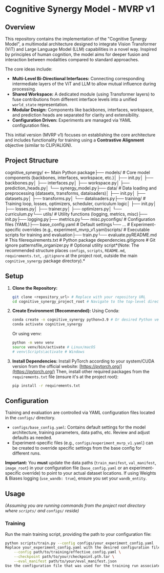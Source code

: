 # Cognitive Synergy Model - MVRP v1

## Overview

This repository contains the implementation of the "Cognitive Synergy Model", a multimodal architecture designed to integrate Vision Transformer (ViT) and Large Language Model (LLM) capabilities in a novel way. Inspired by principles of human cognition, the model aims for deeper fusion and interaction between modalities compared to standard approaches.

The core ideas include:
* **Multi-Level Bi-Directional Interfaces:** Connecting corresponding intermediate layers of the ViT and LLM to allow mutual influence during processing.
* **Shared Workspace:** A dedicated module (using Transformer layers) to fuse contributions from different interface levels into a unified `world_state` representation.
* **Modular Design:** Components like backbones, interfaces, workspace, and prediction heads are separated for clarity and extensibility.
* **Configuration Driven:** Experiments are managed via YAML configuration files.

This initial version (MVRP v1) focuses on establishing the core architecture and includes functionality for training using a **Contrastive Alignment** objective (similar to CLIP/ALIGN).

## Project Structure

cognitive_synergy/  <-- Main Python package├── models/             # Core model components (backbones, interfaces, workspace, etc.)│   ├── init.py│   ├── backbones.py│   ├── interfaces.py│   ├── workspace.py│   ├── prediction_heads.py│   └── synergy_model.py├── data/               # Data loading and preprocessing (datasets, transforms, dataloaders)│   ├── init.py│   ├── datasets.py│   ├── transforms.py│   └── dataloaders.py├── training/           # Training loop, losses, optimizers, scheduler, curriculum logic│   ├── init.py│   ├── losses.py│   ├── trainer.py│   ├── optimizers.py│   └── curriculum.py└── utils/              # Utility functions (logging, metrics, misc)├── init.py├── logging.py├── metrics.py└── misc.pyconfigs/            # Configuration files (YAML)├── base_config.yaml  # Default settings└── ...             # Experiment-specific overrides (e.g., experiment_mvrp_v1.yaml)scripts/            # Executable scripts for training and evaluation├── train.py└── evaluate.pyREADME.md           # This filerequirements.txt    # Python package dependencies.gitignore          # Git ignore patternsfile_organizer.py   # Optional utility script*(Note: The recommended structure places `configs`, `scripts`, `README.md`, `requirements.txt`, `.gitignore` at the project root, outside the main `cognitive_synergy` package directory).*

## Setup

1.  **Clone the Repository:**
    ```bash
    git clone <repository_url> # Replace with your repository URL
    cd cognitive_synergy_project_root # Navigate to the top-level directory
    ```

2.  **Create Environment (Recommended):**
    Using Conda:
    ```bash
    conda create -n cognitive_synergy python=3.9 # Or desired Python version (e.g., 3.10)
    conda activate cognitive_synergy
    ```
    Or using venv:
    ```bash
    python -m venv venv
    source venv/bin/activate # Linux/macOS
    # venv\Scripts\activate # Windows
    ```

3.  **Install Dependencies:**
    Install PyTorch according to your system/CUDA version from the official website: [https://pytorch.org/](https://pytorch.org/)
    Then, install other required packages from the `requirements.txt` file (ensure it's at the project root):
    ```bash
    pip install -r requirements.txt
    ```

## Configuration

Training and evaluation are controlled via YAML configuration files located in the `configs/` directory.

* `configs/base_config.yaml`: Contains default settings for the model architecture, training parameters, data paths, etc. Review and adjust defaults as needed.
* Experiment-specific files (e.g., `configs/experiment_mvrp_v1.yaml`) can be created to override specific settings from the base config for different runs.

**Important:** You **must** update the data paths (`train_manifest`, `val_manifest`, `image_root`) in your configuration file (`base_config.yaml` or an experiment-specific override) to point to your actual dataset locations. If using Weights & Biases logging (`use_wandb: true`), ensure you set your `wandb_entity`.

## Usage

*(Assuming you are running commands from the project root directory where `scripts/` and `configs/` reside)*

### Training

Run the main training script, providing the path to your configuration file:

```bash
python scripts/train.py --config configs/your_experiment_config.yaml
Replace your_experiment_config.yaml with the desired configuration file (you can start by copying and modifying base_config.yaml).Checkpoints will be saved in the directory specified by checkpointing.checkpoint_dir in the config (default: ./checkpoints).Logs (console, file, WandB) will be configured based on the logging section of the config.To resume training from a checkpoint, set the resume_from_checkpoint path in the checkpointing section of your config file (can be a specific path or 'latest'), or use the --resume command-line argument in train.py.EvaluationRun the evaluation script, providing the configuration file used during training and the path to the specific checkpoint you want to evaluate:python scripts/evaluate.py \
    --config path/to/training/effective_config.yaml \
    --checkpoint path/to/your/checkpoint.pth.tar \
    --eval_manifest path/to/your/eval_manifest.json
Use the configuration file that was used for the training run associated with the checkpoint (often saved alongside checkpoints, e.g., effective_config.yaml).Provide the path to the specific model checkpoint (.pth.tar file).Provide the path to the manifest file for the evaluation dataset.Evaluation results (loss, metrics) will be printed and potentially saved to a file in the checkpoint directory.Next Steps & Future WorkThis MVRP v1 provides the foundation. Future development could include:Implementing and training with downstream task heads (VQA, ITM, Captioning).Refining the interface and workspace modules based on experimental results (e.g., tuning attention heads, enabling FiLM, exploring different pooling).Implementing more sophisticated curriculum learning strategies.Integrating advanced logging and experiment tracking features more deeply.Adapting the Trainer for distributed training (DDP/FSDP) and mixed precision (AMP).Adding more comprehensive evaluation metrics specific to tasks.Exploring different backbone models (e.g., different ViT sizes, other LLMs like T5, Llama).Adding unit tests and integration tests for better
